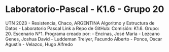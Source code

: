# Laboratorio-Pascal - K1.6 - Grupo 20
UTN 2023 - Resistencia, Chaco, ARGENTINA Algoritmo y Estructura de Datos - Laboratorio Pascal Link a Repo de GitHub:   Comisión: K1.6. Grupo: 20. Escenario N°1.  Programa creado por: - Encinas, José María - Lezcano Genes, Joshua David - Luddeman Treiyer, Facundo Alberto - Ponce, Oscar Agustín - Velazco, Hugo Alfredo
